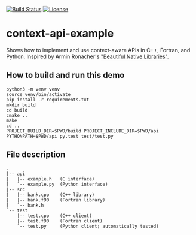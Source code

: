 [![Build Status](https://travis-ci.org/bast/context-api-example.svg?branch=master)](https://travis-ci.org/bast/context-api-example/builds)
[![License](https://img.shields.io/badge/license-%20BSD--3-blue.svg)](../master/LICENSE)


# context-api-example

Shows how to implement and use context-aware APIs in C++, Fortran, and Python.
Inspired by Armin Ronacher's
["Beautiful Native Libraries"](http://lucumr.pocoo.org/2013/8/18/beautiful-native-libraries/).


## How to build and run this demo

```
python3 -m venv venv
source venv/bin/activate
pip install -r requirements.txt
mkdir build
cd build
cmake ..
make
cd ..
PROJECT_BUILD_DIR=$PWD/build PROJECT_INCLUDE_DIR=$PWD/api PYTHONPATH=$PWD/api py.test test/test.py
```


## File description

```
.
|-- api
|   |-- example.h   (C interface)
|   `-- example.py  (Python interface)
|-- src
|   |-- bank.cpp    (C++ library)
|   |-- bank.f90    (Fortran library)
|   `-- bank.h
`-- test
    |-- test.cpp    (C++ client)
    |-- test.f90    (Fortran client)
    `-- test.py     (Python client; automatically tested)
```
